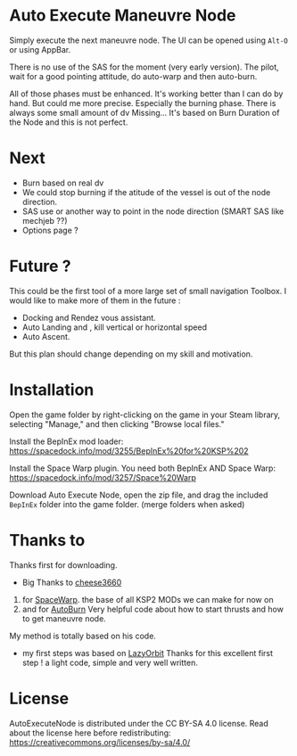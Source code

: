 # Auto Execute Maneuvre Node

Simply execute the next maneuvre node.
The UI can be opened using `Alt-O` or using AppBar.

There is no use of the SAS for the moment (very early version). The pilot, wait for a good pointing attitude, do auto-warp and then auto-burn.

All of those phases must be enhanced.
It's working better than I can do by hand. But could me more precise. Especially the burning phase. There is always some small amount of dv Missing... It's based on Burn Duration of the Node and this is not perfect.

# Next

* Burn based on real dv
* We could stop burning if the atitude of the vessel is out of the node direction.
* SAS use or another way to point in the node direction (SMART SAS like mechjeb ??)
* Options page ?

# Future ?

This could be the first tool of a more large set of small navigation Toolbox.
I would like to make more of them in the future :
- Docking and Rendez vous assistant.
- Auto Landing and , kill vertical or horizontal speed
- Auto Ascent.

But this plan should change depending on my skill and motivation.

# Installation

Open the game folder by right-clicking on the game in your Steam library, selecting "Manage," and then clicking "Browse local files."

Install the BepInEx mod loader:
https://spacedock.info/mod/3255/BepInEx%20for%20KSP%202

Install the Space Warp plugin. You need both BepInEx AND Space Warp:
https://spacedock.info/mod/3257/Space%20Warp

Download Auto Execute Node, open the zip file, and drag the included `BepInEx` folder into the game folder. (merge folders when asked)

# Thanks to

Thanks first for downloading.

* Big Thanks to [cheese3660](https://github.com/cheese3660)
1. for [SpaceWarp](https://github.com/Halbann). the base of all KSP2 MODs we can make for now on
2. and for [AutoBurn](https://github.com/cheese3660/AutoBurn) Very helpful code about how to start thrusts and how to get maneuvre node.

My method is totally based on his code.

* my first steps was based on [LazyOrbit](https://github.com/Halbann/LazyOrbit)
Thanks for this excellent first step ! a light code, simple and very well written.

# License

AutoExecuteNode is distributed under the CC BY-SA 4.0 license. Read about the license here before redistributing:
https://creativecommons.org/licenses/by-sa/4.0/
